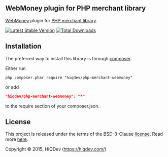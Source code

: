 WebMoney plugin for PHP merchant library
----------------------------------------

[WebMoney](http://webmoney.ru/) plugin for [PHP merchant library](https://github.com/hiqdev/php-merchant).

[![Latest Stable Version](https://poser.pugx.org/hiqdev/php-merchant-webmoney/v/stable.png)](https://packagist.org/packages/hiqdev/php-merchant-webmoney)
[![Total Downloads](https://poser.pugx.org/hiqdev/php-merchant-webmoney/downloads.png)](https://packagist.org/packages/hiqdev/php-merchant-webmoney)

## Installation

The preferred way to install this library is through [composer](http://getcomposer.org/download/).

Either run

```
php composer.phar require "hiqdev/php-merchant-webmoney"
```

or add

```json
"hiqdev/php-merchant-webmoney": "*"
```

to the require section of your composer.json.

## License

This project is released under the terms of the BSD-3-Clause [license](https://github.com/hiqdev/hidev/blob/master/LICENSE).
Read more [here](http://choosealicense.com/licenses/bsd-3-clause).

Copyright © 2015, HiQDev (https://hiqdev.com/)
